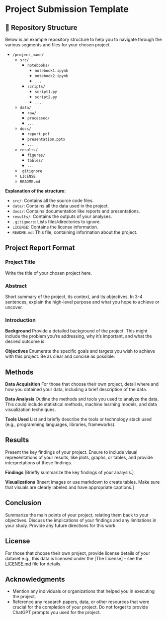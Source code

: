 # Project Submission Template

## 📁 Repository Structure
Below is an example repository structure to help you to navigate through the various segments and files for your chosen project.

- `/project_name/`
    - `src/`
        - `notebooks/`
            - `notebook1.ipynb`
            - `notebook2.ipynb`
            - `...`
        - `scripts/`
            - `script1.py`
            - `script2.py`
            - `...`
    - `data/`
        - `raw/`
        - `processed/`
        - `...`
    - `docs/`
        - `report.pdf`
        - `presentation.pptx`
        - `...`
    - `results/`
        - `figures/`
        - `tables/`
        - `...`
    - `.gitignore`
    - `LICENSE`
    - `README.md`

**Explanation of the structure:**

- `src/`: Contains all the source code files.
- `data/`: Contains all the data used in the project.
- `docs/`: Contains documentation like reports and presentations.
- `results/`: Contains the outputs of your analyses.
- `.gitignore`: Lists files/directories to ignore.
- `LICENSE`: Contains the license information.
- `README.md`: This file, containing information about the project.

## Project Report Format

### Project Title
Write the title of your chosen project here.

### Abstract

Short summary of the project, its context, and its objectives. In 3-4 sentences, explain the high-level purpose and what you hope to achieve or uncover.

### Introduction

**Background**
Provide a detailed background of the project. This might include the problem you’re addressing, why it’s important, and what the desired outcome is.

**Objectives**
Enumerate the specific goals and targets you wish to achieve with this project. Be as clear and concise as possible.

## Methods

**Data Acquisition**
For those that choose their own project, detail where and how you obtained your data, including a brief description of the data.

**Data Analysis**
Outline the methods and tools you used to analyze the data. This could include statistical methods, machine learning models, and data visualization techniques.

**Tools Used**
List and briefly describe the tools or technology stack used (e.g., programming languages, libraries, frameworks).

## Results

Present the key findings of your project. Ensure to include visual representations of your results, like plots, graphs, or tables, and provide interpretations of these findings.

**Findings**
[Briefly summarize the key findings of your analysis.]

**Visualizations**
[Insert images or use markdown to create tables. Make sure that visuals are clearly labeled and have appropriate captions.]

## Conclusion

Summarize the main points of your project, relating them back to your objectives. Discuss the implications of your findings and any limitations in your study. Provide any future directions for this work.

## License
For those that choose their own project, provide license details of your dataset e.g., this data is licensed under the [The License] - see the [LICENSE.md](LICENSE) file for details.

## Acknowledgments
- Mention any individuals or organizations that helped you in executing the project.
- Reference any research papers, data, or other resources that were crucial for the completion of your project. Do not forget to provide ChatGPT prompts you used for the project.

